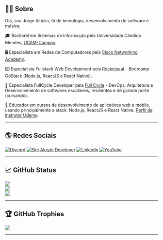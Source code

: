 ## 🧑‍💻 Sobre

Olá, sou Jorge Aluizio, fã de tecnologia, desenvolvimento de software e música.

🎓 Bacharel em Sistemas de Informação pela Universidade Cândido Mendes, [UCAM-Campos](https://www.ucam-campos.br/).

🖥️ Especialista em Redes de Computadores pela [Cisco Networking Academy](https://www.netacad.com/).

⌨️ Especialista Fullstack Web Development pela [Rocketseat](https://www.rocketseat.com.br/) - Bootcamp GoStack (Node.js, ReactJS e React Native).

🥇 Especialista FullCycle Developer pela [Full Cycle](https://fullcycle.com.br/) - DevOps, Arquitetura e Desenvolvimento de softwares escaláveis, resilientes e de grande porte (cursando).

📝 Educador em cursos de desenvolvimento de aplicativos web e mobile, usando principalmente a stack: Node.js, ReactJS e React Native. [Perfil de instrutor Udemy](https://www.udemy.com/user/jorge-aluizio-alves-de-souza/).

---

## 🌎 Redes Sociais

[![Discord](https://img.shields.io/badge/Discord-%237289DA.svg?logo=discord&logoColor=white)](https://discord.gg/3J87BMz5fD)
[![Site Aluizio Developer](https://img.shields.io/badge/Site-Blog-yellow)](https://aluiziodeveloper.com.br)
[![LinkedIn](https://img.shields.io/badge/LinkedIn-%230077B5.svg?logo=linkedin&logoColor=white)](https://www.linkedin.com/in/jorgealuizio/)
[![YouTube](https://img.shields.io/badge/YouTube-%23FF0000.svg?logo=YouTube&logoColor=white)](https://www.youtube.com/jorgealuizio) 

---

## 📈 GitHub Status

![](https://github-readme-stats.vercel.app/api?username=aluiziodeveloper&theme=radical&hide_border=false&include_all_commits=false&count_private=false)<br/>
![](https://github-readme-streak-stats.herokuapp.com/?user=aluiziodeveloper&theme=radical&hide_border=false)<br/>
![](https://github-readme-stats.vercel.app/api/top-langs/?username=aluiziodeveloper&theme=radical&hide_border=false&include_all_commits=false&count_private=false&layout=compact)

---

## 🏆 GitHub Trophies

![](https://github-profile-trophy.vercel.app/?username=aluiziodeveloper&theme=onedark&no-frame=false&no-bg=false&margin-w=4)

---

